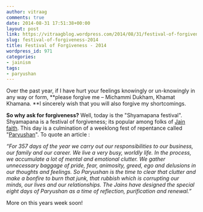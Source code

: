 ```yaml
---
author: vitraag
comments: true
date: 2014-08-31 17:51:38+00:00
layout: post
link: https://vitraagblog.wordpress.com/2014/08/31/festival-of-forgiveness-2014/
slug: festival-of-forgiveness-2014
title: Festival of Forgiveness - 2014
wordpress_id: 971
categories:
- jainism
tags:
- paryushan
---
```


Over the past year, if I have hurt your feelings knowingly or un-knowingly in any way or form, **please forgive me – Michammi Dukham, Khamat Khamana. **I sincerely wish that you will also forgive my shortcomings.

**So why ask for forgiveness?**
Well, today is the "Shyamapana festival". Shyamapana is a festival of forgiveness; its popular among folks of [Jain faith](http://en.wikipedia.org/wiki/Jainism). This day is a culmination of a weeklong fest of repentance called "[Paryushan](http://en.wikipedia.org/wiki/Paryushana)". To quote an article :

<!-- more -->

_“For 357 days of the year we carry out our responsibilities to our business, our family and our career. We live a very busy, worldly life. In the process, we accumulate a lot of mental and emotional clutter. We gather unnecessary baggage of pride, fear, animosity, greed, ego and delusions in our thoughts and feelings. So Paryushan is the time to clear that clutter and make a bonfire to burn that junk, that rubbish which is corrupting our minds, our lives and our relationships. The Jains have designed the special eight days of Paryushan as a time of reflection, purification and renewal.”_

More on this years week soon!
